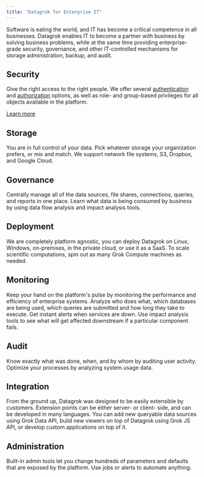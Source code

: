 ```yaml
---
title: "Datagrok for Enterprise IT"
---
```


Software is eating the world, and IT has become a critical competence in all businesses. Datagrok enables IT to become a
partner with business by solving business problems, while at the same time providing enterprise-grade security,
governance, and other IT-controlled mechanisms for storage administration, backup, and audit.

## Security

Give the right access to the right people. We offer several
[authentication](authentication.md) and [authorization](authorization.md) options, as well as role- and group-based
privileges for all objects available in the platform.

[Learn more](security.md)

## Storage

You are in full control of your data. Pick whatever storage your organization prefers, or mix and match. We support
network file systems, S3, Dropbox, and Google Cloud.

## Governance

Centrally manage all of the data sources, file shares, connections, queries, and reports in one place. Learn what data
is being consumed by business by using data flow analysis and impact analysis tools.

## Deployment

We are completely platform agnostic, you can deploy Datagrok on Linux, Windows, on-premises, in the private cloud, or
use it as a SaaS. To scale scientific computations, spin out as many Grok Compute machines as needed.

## Monitoring

Keep your hand on the platform's pulse by monitoring the performance and efficiency of enterprise systems. Analyze who
does what, which databases are being used, which queries are submitted and how long they take to execute. Get instant
alerts when services are down. Use impact analysis tools to see what will get affected downstream if a particular
component fails.

## Audit

Know exactly what was done, when, and by whom by auditing user activity. Optimize your processes by analyzing system
usage data.

## Integration

From the ground up, Datagrok was designed to be easily extensible by customers. Extension points can be either server-
or client- side, and can be developed in many languages. You can add new queryable data sources using Grok Data API,
build new viewers on top of Datagrok using Grok JS API, or develop custom applications on top of it.

## Administration

Built-in admin tools let you change hundreds of parameters and defaults that are exposed by the platform. Use jobs or
alerts to automate anything.
